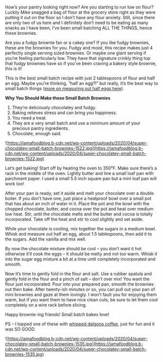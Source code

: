 How’s your pantry looking right now? Are you starting to run low on flour? Luckily Mike snagged a bag of flour at the grocery store right as they were putting it out on the floor so I don’t have any flour anxiety. Still, since there are only two of us here and I definitely don’t need to be eating as many snacks as I have been, I’ve been small batching ALL THE THINGS, hence these brownies.

Are you a fudgy brownie fan or a cakey one? If you like fudgy brownies, these are the brownies for you. Fudgy and moist, this recipe makes just 4 perfectly single serving sized brownies. Or maybe one giant serving if you’re feeling particularly low. They have that signature crinkly thing top that fudgy brownies have so if you’ve been craving a bakery style brownie, this is it!

This is the best small batch recipe with just 2 tablespoons of flour and half an egg. Maybe you’re thinking, “half an egg?!” but really, it’s the best way to small batch things ([more on measuring out half eggs here](https://iamafoodblog.com/how-to-scale-any-recipe-to-make-it-a-small-batch-recipe/)).

**Why You Should Make these Small Batch Brownies**

1. They’re deliciously chocolatey and fudgy.
2. Baking relieves stress and can bring you happiness.
3. You need a treat.
4. They are a very small batch and use a minimum amount of your precious pantry ingredients.
5. Chocolate, enough said.

![https://iamafoodblog.b-cdn.net/wp-content/uploads/2020/04/super-chocolatey-small-batch-brownies-1522.jpg](https://iamafoodblog.b-cdn.net/wp-content/uploads/2020/04/super-chocolatey-small-batch-brownies-1522.jpg)

Let’s get baking! Start off by heating the oven to 350°F. Make sure there’s a rack in the middle of the oven. Lightly butter and line a small loaf pan with parchment paper. I used a small 5.5 inch square pan but a mini loaf pan will work too!

After your pan is ready, set it aside and melt your chocolate over a double boiler. If you don’t have one, just place a heatproof bowl over a small pot that has about an inch of water in it. Place the pot and the bowl with the chopped chocolate, butter, and cocoa over the pot and heat over medium low heat. Stir, until the chocolate melts and the butter and cocoa is totally incorporated. Take off the heat and stir to cool slightly and set aside.

While your chocolate is cooling, mix together the sugars in a medium bowl. Whisk and measure out half an egg, about 1.5 tablespoons, then add it to the sugars. Add the vanilla and mix well.

By now the chocolate mixture should be cool – you don’t want it hot otherwise it’ll cook the eggs – it should be melty and not too warm. Whisk it into the sugar egg mixture a bit at a time until completely incorporated and smooth.

Now it’s time to gently fold in the flour and salt. Use a rubber spatula and gently fold in the flour and a pinch of salt – don’t over mix! You want the flour just incorporated. Pour into your prepared pan, smooth the brownies out then bake. After twenty-ish minutes or so, you can pull out your pan of mini brownies and gaze at them lovingly. I won’t fault you for enjoying them warm, but if you want them to have nice clean cuts, be sure to let them cool completely on a wire rack before slicing.

Happy brownie-ing friends! Small batch bakes love!

PS – I topped one of these with [whipped dalgona coffee](https://iamafoodblog.com/how-to-make-fluffy-frothy-whipped-coffee-tips-and-tricks-for-making-dalgona-coffee/), just for fun and it was SO GOOD.

![https://iamafoodblog.b-cdn.net/wp-content/uploads/2020/04/super-chocolatey-small-batch-brownies-1535.jpg](https://iamafoodblog.b-cdn.net/wp-content/uploads/2020/04/super-chocolatey-small-batch-brownies-1535.jpg)
